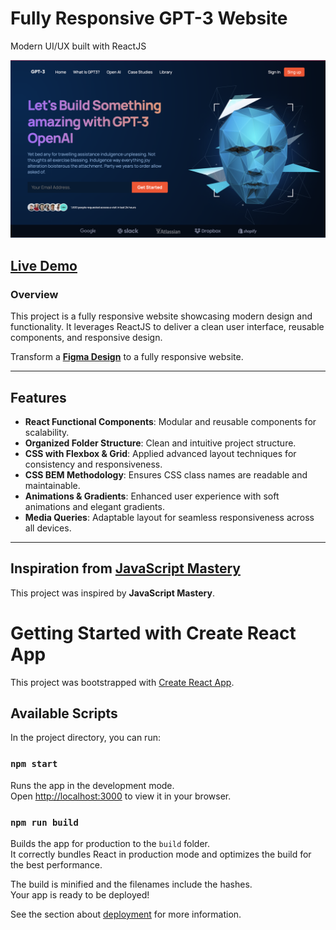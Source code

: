 # Fully Responsive GPT-3 Website  
Modern UI/UX built with ReactJS  

![Screenshot](src/assets/screenshot.png)  

## [Live Demo](https://mb-gpt-3.netlify.app/)  

### **Overview**  
This project is a fully responsive website showcasing modern design and functionality. It leverages ReactJS to deliver a clean user interface, reusable components, and responsive design.

Transform a **[Figma Design]([https://www.youtube.com/@javascriptmastery](https://www.figma.com/design/lz9lLpFHMxHm2odnwM3R0z/gpt3?node-id=0-1&p=f&t=ZCx6hEuI3udctkGC-0))** to a fully responsive website.



---

## **Features**  
- **React Functional Components**: Modular and reusable components for scalability.  
- **Organized Folder Structure**: Clean and intuitive project structure.  
- **CSS with Flexbox & Grid**: Applied advanced layout techniques for consistency and responsiveness.  
- **CSS BEM Methodology**: Ensures CSS class names are readable and maintainable.  
- **Animations & Gradients**: Enhanced user experience with soft animations and elegant gradients.  
- **Media Queries**: Adaptable layout for seamless responsiveness across all devices.  

---

## **Inspiration from [JavaScript Mastery](https://www.youtube.com/@javascriptmastery)**  
This project was inspired by **JavaScript Mastery**.




# Getting Started with Create React App

This project was bootstrapped with [Create React App](https://github.com/facebook/create-react-app).

## Available Scripts

In the project directory, you can run:

### `npm start`

Runs the app in the development mode.\
Open [http://localhost:3000](http://localhost:3000) to view it in your browser.


### `npm run build`

Builds the app for production to the `build` folder.\
It correctly bundles React in production mode and optimizes the build for the best performance.

The build is minified and the filenames include the hashes.\
Your app is ready to be deployed!

See the section about [deployment](https://facebook.github.io/create-react-app/docs/deployment) for more information.

